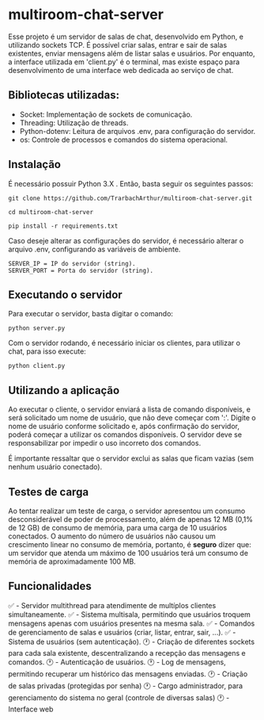# multiroom-chat-server

Esse projeto é um servidor de salas de chat, desenvolvido em Python, e utilizando sockets TCP.
É possível criar salas, entrar e sair de salas existentes, enviar mensagens além de listar salas e usuários.
Por enquanto, a interface utilizada em 'client.py' é o terminal, mas existe espaço para desenvolvimento de uma interface web dedicada ao serviço de chat.

## Bibliotecas utilizadas:

- Socket: Implementação de sockets de comunicação.
- Threading: Utilização de threads.
- Python-dotenv: Leitura de arquivos .env, para configuração do servidor.
- os: Controle de processos e comandos do sistema operacional.

## Instalação

É necessário possuir Python 3.X . Então, basta seguir os seguintes passos:

```
git clone https://github.com/TrarbachArthur/multiroom-chat-server.git

cd multiroom-chat-server

pip install -r requirements.txt
```

Caso deseje alterar as configurações do servidor, é necessário alterar o arquivo .env, configurando as variáveis de ambiente.

```
SERVER_IP = IP do servidor (string).
SERVER_PORT = Porta do servidor (string). 
```

## Executando o servidor

Para executar o servidor, basta digitar o comando:

```
python server.py
```

Com o servidor rodando, é necessário iniciar os clientes, para utilizar o chat, para isso execute:

```
python client.py
```

## Utilizando a aplicação

Ao executar o cliente, o servidor enviará a lista de comando disponíveis, e será solicitado um nome de usuário, que não deve começar com ':'.
Digite o nome de usuário conforme solicitado e, após confirmação do servidor, poderá começar a utilizar os comandos disponíveis. O servidor deve se responsabilizar por impedir o uso incorreto dos comandos.

É importante ressaltar que o servidor exclui as salas que ficam vazias (sem nenhum usuário conectado).

## Testes de carga

Ao tentar realizar um teste de carga, o servidor apresentou um consumo desconsiderável de poder de processamento, além de apenas 12 MB (0,1% de 12 GB) de consumo de memória, para uma carga de 10 usuários conectados. O aumento do número de usuários não causou um crescimento linear no consumo de memória, portanto, é **seguro** dizer que: um servidor que atenda um máximo de 100 usuários terá um consumo de memória de aproximadamente 100 MB.

## Funcionalidades

✅ - Servidor multithread para atendimente de multíplos clientes simultaneamente.
✅ - Sistema multisala, permitindo que usuários troquem mensagens apenas com usuários presentes na mesma sala.
✅ - Comandos de gerenciamento de salas e usuários (criar, listar, entrar, sair, ...).
✅ - Sistema de usuários (sem autenticação).
🕐 - Criação de diferentes sockets para cada sala existente, descentralizando a recepção das mensagens e comandos.
🕐 - Autenticação de usuários.
🕐 - Log de mensagens, permitindo recuperar um histórico das mensagens enviadas.
🕐 - Criação de salas privadas (protegidas por senha)
🕐 - Cargo administrador, para gerenciamento do sistema no geral (controle de diversas salas)
🕐 - Interface web